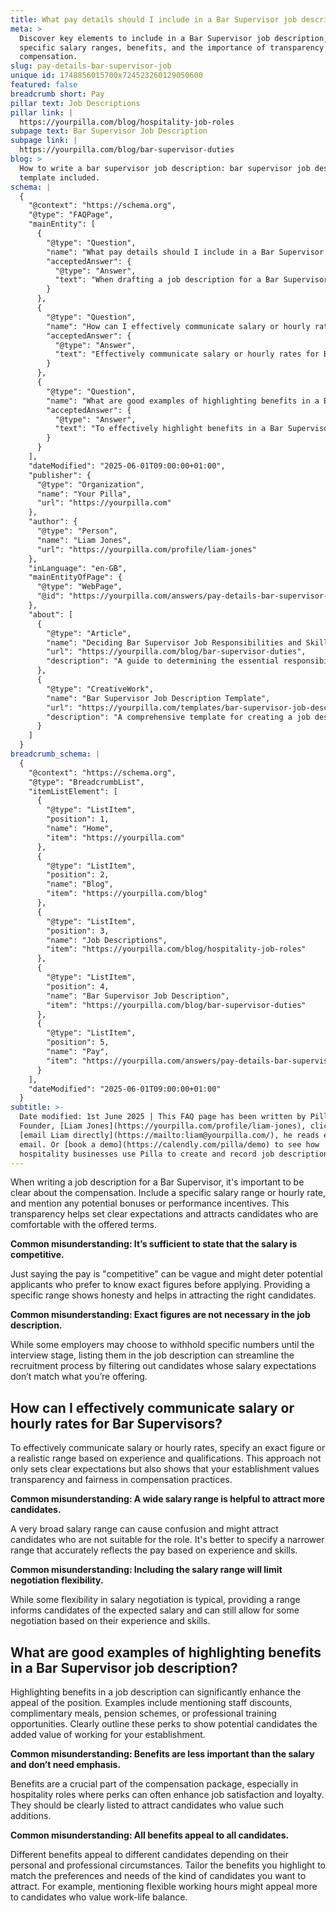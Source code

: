 ```yaml
---
title: What pay details should I include in a Bar Supervisor job description?
meta: >
  Discover key elements to include in a Bar Supervisor job description, such as
  specific salary ranges, benefits, and the importance of transparency in
  compensation.
slug: pay-details-bar-supervisor-job
unique id: 1748856015700x724523260129050600
featured: false
breadcrumb short: Pay
pillar text: Job Descriptions
pillar link: |
  https://yourpilla.com/blog/hospitality-job-roles
subpage text: Bar Supervisor Job Description
subpage link: |
  https://yourpilla.com/blog/bar-supervisor-duties
blog: >
  How to write a bar supervisor job description: bar supervisor job description
  template included.
schema: |
  {
    "@context": "https://schema.org",
    "@type": "FAQPage",
    "mainEntity": [
      {
        "@type": "Question",
        "name": "What pay details should I include in a Bar Supervisor job description?",
        "acceptedAnswer": {
          "@type": "Answer",
          "text": "When drafting a job description for a Bar Supervisor, clearly outline the compensation. Specify the salary range or hourly rate, and include any potential bonuses or performance incentives. Providing a specific range rather than describing the pay as 'competitive' ensures transparency, sets clear expectations, and attracts candidates suitable for the offered terms."
        }
      },
      {
        "@type": "Question",
        "name": "How can I effectively communicate salary or hourly rates for Bar Supervisors?",
        "acceptedAnswer": {
          "@type": "Answer",
          "text": "Effectively communicate salary or hourly rates for Bar Supervisors by specifying an exact figure or a realistic salary range based on experience and qualifications. This clarity shows your establishment's commitment to transparency and fairness in compensation practices and sets clear expectations for potential candidates."
        }
      },
      {
        "@type": "Question",
        "name": "What are good examples of highlighting benefits in a Bar Supervisor job description?",
        "acceptedAnswer": {
          "@type": "Answer",
          "text": "To effectively highlight benefits in a Bar Supervisor job description, mention specific perks such as staff discounts, complimentary meals, pension schemes, or professional training opportunities. Clearly outlining these benefits demonstrates the additional value of working for your establishment and attracts candidates who value these perks."
        }
      }
    ],
    "dateModified": "2025-06-01T09:00:00+01:00",
    "publisher": {
      "@type": "Organization",
      "name": "Your Pilla",
      "url": "https://yourpilla.com"
    },
    "author": {
      "@type": "Person",
      "name": "Liam Jones",
      "url": "https://yourpilla.com/profile/liam-jones"
    },
    "inLanguage": "en-GB",
    "mainEntityOfPage": {
      "@type": "WebPage",
      "@id": "https://yourpilla.com/answers/pay-details-bar-supervisor-job"
    },
    "about": [
      {
        "@type": "Article",
        "name": "Deciding Bar Supervisor Job Responsibilities and Skills",
        "url": "https://yourpilla.com/blog/bar-supervisor-duties",
        "description": "A guide to determining the essential responsibilities and skills required for a Bar Supervisor position to ensure effective job performance."
      },
      {
        "@type": "CreativeWork",
        "name": "Bar Supervisor Job Description Template",
        "url": "https://yourpilla.com/templates/bar-supervisor-job-description",
        "description": "A comprehensive template for creating a job description for a Bar Supervisor, including required qualifications, responsibilities, and benefits."
      }
    ]
  }
breadcrumb_schema: |
  {
    "@context": "https://schema.org",
    "@type": "BreadcrumbList",
    "itemListElement": [
      {
        "@type": "ListItem",
        "position": 1,
        "name": "Home",
        "item": "https://yourpilla.com"
      },
      {
        "@type": "ListItem",
        "position": 2,
        "name": "Blog",
        "item": "https://yourpilla.com/blog"
      },
      {
        "@type": "ListItem",
        "position": 3,
        "name": "Job Descriptions",
        "item": "https://yourpilla.com/blog/hospitality-job-roles"
      },
      {
        "@type": "ListItem",
        "position": 4,
        "name": "Bar Supervisor Job Description",
        "item": "https://yourpilla.com/blog/bar-supervisor-duties"
      },
      {
        "@type": "ListItem",
        "position": 5,
        "name": "Pay",
        "item": "https://yourpilla.com/answers/pay-details-bar-supervisor-job"
      }
    ],
    "dateModified": "2025-06-01T09:00:00+01:00"
  }
subtitle: >-
  Date modified: 1st June 2025 | This FAQ page has been written by Pilla
  Founder, [Liam Jones](https://yourpilla.com/profile/liam-jones), click to
  [email Liam directly](https://mailto:liam@yourpilla.com/), he reads every
  email. Or [book a demo](https://calendly.com/pilla/demo) to see how
  hospitality businesses use Pilla to create and record job descriptions.
---
```

When writing a job description for a Bar Supervisor, it's important to be clear about the compensation. Include a specific salary range or hourly rate, and mention any potential bonuses or performance incentives. This transparency helps set clear expectations and attracts candidates who are comfortable with the offered terms.

**Common misunderstanding: It’s sufficient to state that the salary is competitive.**

Just saying the pay is "competitive" can be vague and might deter potential applicants who prefer to know exact figures before applying. Providing a specific range shows honesty and helps in attracting the right candidates.

**Common misunderstanding: Exact figures are not necessary in the job description.**

While some employers may choose to withhold specific numbers until the interview stage, listing them in the job description can streamline the recruitment process by filtering out candidates whose salary expectations don’t match what you’re offering.

## How can I effectively communicate salary or hourly rates for Bar Supervisors?

To effectively communicate salary or hourly rates, specify an exact figure or a realistic range based on experience and qualifications. This approach not only sets clear expectations but also shows that your establishment values transparency and fairness in compensation practices.

**Common misunderstanding: A wide salary range is helpful to attract more candidates.**

A very broad salary range can cause confusion and might attract candidates who are not suitable for the role. It's better to specify a narrower range that accurately reflects the pay based on experience and skills.

**Common misunderstanding: Including the salary range will limit negotiation flexibility.**

While some flexibility in salary negotiation is typical, providing a range informs candidates of the expected salary and can still allow for some negotiation based on their experience and skills.

## What are good examples of highlighting benefits in a Bar Supervisor job description?

Highlighting benefits in a job description can significantly enhance the appeal of the position. Examples include mentioning staff discounts, complimentary meals, pension schemes, or professional training opportunities. Clearly outline these perks to show potential candidates the added value of working for your establishment.

**Common misunderstanding: Benefits are less important than the salary and don’t need emphasis.**

Benefits are a crucial part of the compensation package, especially in hospitality roles where perks can often enhance job satisfaction and loyalty. They should be clearly listed to attract candidates who value such additions.

**Common misunderstanding: All benefits appeal to all candidates.**

Different benefits appeal to different candidates depending on their personal and professional circumstances. Tailor the benefits you highlight to match the preferences and needs of the kind of candidates you want to attract. For example, mentioning flexible working hours might appeal more to candidates who value work-life balance.
